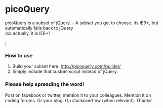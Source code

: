 # picoQuery
picoQuery is a subset of jQuery. &ndash; A subset *you* get to choose. Its IE9+, but automatically falls back to jQuery<br> (so actually, it is IE6+)</small></p>;

### How to use

1. Build your subset here: http://picoquery.com/builder/<br>
2. Simply include that custom script instead of jQuery.

### Please help spreading the word!
Post on facebook or twitter, mention it to your colleagues. Mention it on coding forums. Or your blog. On stackoverflow (when relevant). Thanks!

